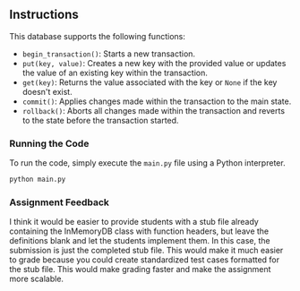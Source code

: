 ## Instructions

This database supports the following functions:

- `begin_transaction()`: Starts a new transaction.
- `put(key, value)`: Creates a new key with the provided value or updates the value of an existing key within the transaction.
- `get(key)`: Returns the value associated with the key or `None` if the key doesn't exist.
- `commit()`: Applies changes made within the transaction to the main state.
- `rollback()`: Aborts all changes made within the transaction and reverts to the state before the transaction started.

### Running the Code

To run the code, simply execute the `main.py` file using a Python interpreter.

```bash
python main.py
```


### Assignment Feedback

I think it would be easier to provide students with a stub file already containing the InMemoryDB class with function headers, but leave the definitions blank and let the students implement them. In this case, the submission is just the completed stub file. This would make it much easier to grade because you could create standardized test cases formatted for the stub file. This would make grading faster and make the assignment more scalable.